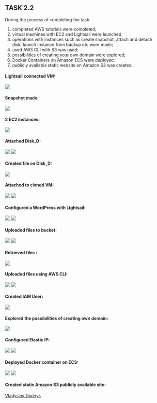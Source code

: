 ## TASK 2.2 
During the process of completing the task:
1) completed AWS tutorials were completed;
2) virtual machines with EC2 and Lightsail were launched; 
3) operations with instances such as create snapshot, attach and detach disk, launch instance from backup etc were made;
4) used AWS CLI with S3 was used;
5) possibilities of creating your own domain were explored;
6) Docker Containers on Amazon ECS were deployed;
7) publicly available static website on Amazon S3 was created.
#### Lightsail connected VM:
![](https://github.com/Dudnique/Screenshots/blob/main/m2/task2.2/Lightsail%20connected%20vm.png)
#### Snapshot made:
![](https://github.com/Dudnique/Screenshots/blob/main/m2/task2.2/Snapshot%20for%20VM.png)
#### 2 EC2 instances:
![](https://github.com/Dudnique/Screenshots/blob/main/m2/task2.2/cloned%20instance.png)
#### Attached Disk_D:
![](https://github.com/Dudnique/Screenshots/blob/main/m2/task2.2/attached%20disk_D.png)
![](https://github.com/Dudnique/Screenshots/blob/main/m2/task2.2/proof%20of%20attaching%20.png)
#### Created file on Disk_D:
![](https://github.com/Dudnique/Screenshots/blob/main/m2/task2.2/created%20file%20on%20disk_d.png)
#### Attached to cloned VM:
![](https://github.com/Dudnique/Screenshots/blob/main/m2/task2.2/Attached%20to%20Clone_VM.png)
![](https://github.com/Dudnique/Screenshots/blob/main/m2/task2.2/mounted%20storage.png)
#### Configured a WordPress with Lightsail:
![](https://github.com/Dudnique/Screenshots/blob/main/m2/task2.2/wordpress%20lightsail.png)
![](https://github.com/Dudnique/Screenshots/blob/main/m2/task2.2/wordpress%20site.png)
#### Uploaded files to bucket:
![](https://github.com/Dudnique/Screenshots/blob/main/m2/task2.2/dudnykbucket.png)
![](https://github.com/Dudnique/Screenshots/blob/main/m2/task2.2/uploaded%20files.png)
#### Retrieved files :
![](https://github.com/Dudnique/Screenshots/blob/main/m2/task2.2/retrieved%20file_.png)
#### Uploaded files using AWS CLI: 
![](https://github.com/Dudnique/Screenshots/blob/main/m2/task2.2/awscli.png)
![](https://github.com/Dudnique/Screenshots/blob/main/m2/task2.2/awscli%2Cbucket%2Cfile.png)
#### Created IAM User:
![](https://github.com/Dudnique/Screenshots/blob/main/m2/task2.2/IAMuser.png)
#### Explored the possibilities of creating own domain:
![](https://github.com/Dudnique/Screenshots/blob/main/m2/task2.2/domain-not%20free-tier%20part.png)
#### Configured Elastic IP:
![](https://github.com/Dudnique/Screenshots/blob/main/m2/task2.2/configured%20elastic%20ip_.png)
![](https://github.com/Dudnique/Screenshots/blob/main/m2/task2.2/elastic%20IP%20site_.png)
#### Deployed Docker container on ECS:
![](https://github.com/Dudnique/Screenshots/blob/main/m2/task2.2/amazon%20ECS.png)
![](https://github.com/Dudnique/Screenshots/blob/main/m2/task2.2/launched%20ECS.png)
#### Created static Amazon S3 publicly available site:
[Vladyslav Dudnyk](http://www.dudnyk.com.s3-website.eu-central-1.amazonaws.com)
